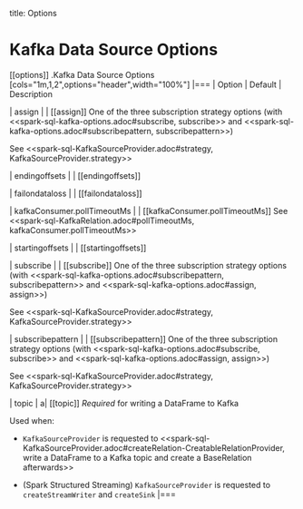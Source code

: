 title: Options

# Kafka Data Source Options

[[options]]
.Kafka Data Source Options
[cols="1m,1,2",options="header",width="100%"]
|===
| Option
| Default
| Description

| assign
|
| [[assign]] One of the three subscription strategy options (with <<spark-sql-kafka-options.adoc#subscribe, subscribe>> and <<spark-sql-kafka-options.adoc#subscribepattern, subscribepattern>>)

See <<spark-sql-KafkaSourceProvider.adoc#strategy, KafkaSourceProvider.strategy>>

| endingoffsets
|
| [[endingoffsets]]

| failondataloss
|
| [[failondataloss]]

| kafkaConsumer.pollTimeoutMs
|
| [[kafkaConsumer.pollTimeoutMs]] See <<spark-sql-KafkaRelation.adoc#pollTimeoutMs, kafkaConsumer.pollTimeoutMs>>

| startingoffsets
|
| [[startingoffsets]]

| subscribe
|
| [[subscribe]] One of the three subscription strategy options (with <<spark-sql-kafka-options.adoc#subscribepattern, subscribepattern>> and <<spark-sql-kafka-options.adoc#assign, assign>>)

See <<spark-sql-KafkaSourceProvider.adoc#strategy, KafkaSourceProvider.strategy>>

| subscribepattern
|
| [[subscribepattern]] One of the three subscription strategy options (with <<spark-sql-kafka-options.adoc#subscribe, subscribe>> and <<spark-sql-kafka-options.adoc#assign, assign>>)

See <<spark-sql-KafkaSourceProvider.adoc#strategy, KafkaSourceProvider.strategy>>

| topic
|
a| [[topic]] *Required* for writing a DataFrame to Kafka

Used when:

* `KafkaSourceProvider` is requested to <<spark-sql-KafkaSourceProvider.adoc#createRelation-CreatableRelationProvider, write a DataFrame to a Kafka topic and create a BaseRelation afterwards>>

* (Spark Structured Streaming) `KafkaSourceProvider` is requested to `createStreamWriter` and `createSink`
|===
